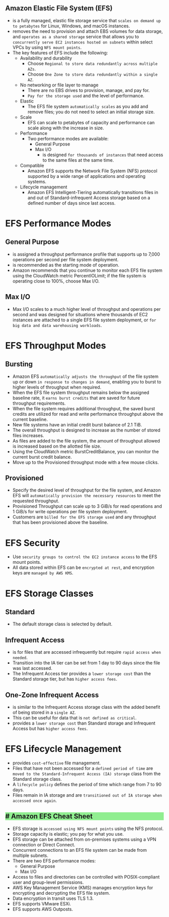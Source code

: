 Amazon Elastic File System (EFS)
---

- is a fully managed, elastic file storage service that `scales on demand up to petabytes` for Linux, Windows, and macOS instances.
- removes the need to provision and attach EBS volumes for data storage, and `operates as a shared storage` service that allows you to `concurrently serve EC2 instances hosted on subnets` within select VPCs by using `NFS mount points`.
- The key features of EFS include the following:
  - Availability and durability
    - Choose `Regional to store data redundantly across multiple AZs`.
    - Choose `One Zone to store data redundantly within a single AZ`.
  - No networking or file layer to manage
    - There are no EBS drives to provision, manage, and pay for.
    - `Pay for the storage used` and the level of performance.
  - Elastic
    - The EFS file system `automatically scales` as you add and remove files; you do not need to select an initial storage size.
  - Scale
    - EFS can scale to petabytes of capacity and performance can scale along with the increase in size.
  - Performance
    - Two performance modes are available:
      - General Purpose
      - Max I/O
        - is designed `for thousands of instances` that need access to the same files at the same time.
  - Compatible
    - Amazon EFS supports the Network File System (NFS) protocol supported by a wide range of applications and operating systems.
  - Lifecycle management
    - Amazon EFS Intelligent-Tiering automatically transitions files in and out of Standard-infrequent Access storage based on a defined number of days since last access.

# EFS Performance Modes

## General Purpose

- is assigned a throughput performance profile that supports up to 7,000 operations per second per file system deployment.
- is recommended as the starting mode of operation.
- Amazon recommends that you continue to monitor each EFS file system using the CloudWatch metric PercentIOLimit; if the file system is operating close to 100%, choose Max I/O.

## Max I/O
 
  - Max I/O scales to a much higher level of throughput and operations per second and was designed for situations where thousands of EC2 instances are attached to a single EFS file system deployment, or `for big data and data warehousing workloads`.

# EFS Throughput Modes

## Bursting

- Amazon EFS `automatically adjusts the throughput` of the file system up or down `in response to changes in demand`, enabling you to burst to higher levels of throughput when required.
- When the EFS file system throughput remains below the assigned baseline rate, it `earns burst credits` that are saved for future throughput requirements.
- When the file system requires additional throughput, the saved burst credits are utilized for read and write performance throughput above the current baseline.
- New file systems have an initial credit burst balance of 2.1 TiB.
- The overall throughput is designed to increase as the number of stored files increases.
- As files are added to the file system, the amount of throughput allowed is increased based on the allotted file size.
- Using the CloudWatch metric BurstCreditBalance, you can monitor the current burst credit balance.
- Move up to the Provisioned throughput mode with a few mouse clicks.

## Provisioned

- Specify the desired level of throughput for the file system, and Amazon EFS will `automatically provision the necessary resources` to meet the requested throughput.
- Provisioned Throughput can scale up to 3 GiB/s for read operations and 1 GiB/s for write operations per file system deployment.
- Customers are `billed for the EFS storage used` and any throughput that has been provisioned above the baseline.

# EFS Security

- Use `security groups to control the EC2 instance access` to the EFS mount points.
- All data stored within EFS can be `encrypted at rest`, and encryption keys are `managed by AWS KMS`.

# EFS Storage Classes

## Standard

- The default storage class is selected by default.

## Infrequent Access

- is for files that are accessed infrequently but require `rapid access when needed`.
- Transition into the IA tier can be set from 1 day to 90 days since the file was last accessed.
- The Infrequent Access tier provides a `lower storage cost` than the Standard storage tier, but has `higher access fees`.

## One-Zone Infrequent Access

- is similar to the Infrequent Access storage class with the added benefit of being stored in a `single AZ`.
- This can be useful for data that is `not defined as critical`.
- provides a `lower storage cost` than Standard storage and Infrequent Access but has `higher access fees`.

# EFS Lifecycle Management

- provides `cost-effective` file management.
- Files that have not been accessed for a `defined period of time` are `moved to the Standard-Infrequent Access (IA) storage` class from the Standard storage class.
- A `lifecycle policy` defines the period of time which range from 7 to 90 days.
- Files remain in IA storage and are `transitioned out of IA storage when accessed once again`.

<h2 style="background-color:lightgreen"># Amazon EFS Cheat Sheet</h2>

- EFS storage is `accessed using NFS mount points` using the NFS protocol.
- Storage capacity is elastic; you pay for what you use.
- EFS storage can be attached from on-premises systems using a VPN connection or Direct Connect.
- Concurrent connections to an EFS file system can be made from multiple subnets.
- There are two EFS performance modes:
  - General Purpose
  - Max I/O
- Access to files and directories can be controlled with POSIX-compliant user and group-level permissions.
- AWS Key Management Service (KMS) manages encryption keys for encrypting and decrypting the EFS file system.
- Data encryption in transit uses TLS 1.3.
- EFS supports VMware ESXi.
- EFS supports AWS Outposts.

